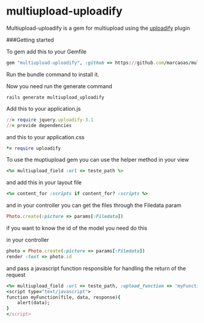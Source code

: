 multiupload-uploadify
=====================

Multiupload-uploadify is a gem for multiupload using the <a href='http://www.uploadify.com/'>uploadify</a> plugin

###Getting started

To gem add this to your Gemfile

``` ruby
gem "multiupload-uploadify", :github => https://github.com/marcaoas/multiupload-uploadify.git
```
Run the bundle command to install it.

Now you need run the generate command

``` console
rails generate multiupload_uploadify
```

Add this to your application.js
``` ruby
//= require jquery.uploadify-3.1
//= provide dependencies
```

and this to your application.css
``` ruby
*= require uploadify
```

To use the muptiupload gem  you can use the helper method in your view
``` ruby
<%= multiupload_field :url => teste_path %>
```
and add this in your layout file
``` ruby
<%= content_for :scripts if content_for? :scripts %>
```
and in your controller you can get the files through the Filedata param

``` ruby
Photo.create(:picture => params[:Filedata])
```

if you want to know the id of the model you need do this

in your controller
``` ruby
photo = Photo.create(:picture => params[:Filedata])
render :text => photo.id
```

and pass a javascript function responsible for handling the return of the request
``` ruby
<%= multiupload_field :url => teste_path, :upload_function => 'myFunction' %>
<script type="text/javascript">
function myFunction(file, data, response){
	alert(data);
}
</script>
```
